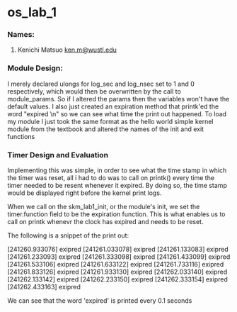 # os_lab_1

### Names:

1) Kenichi Matsuo ken.m@wustl.edu

### Module Design:

I merely declared ulongs for log_sec and log_nsec set to 1 and 0 respectively,
which would then be overwritten by the call to module_params. So if I altered the params
then the variables won't have the default values. I also just created
an expiration method that printk'ed the word "expired \n" so we can see
what time the print out happened.
To load my module I just took the same format as the hello world simple
kernel module from the textbook and altered the names of the init and exit
functions



### Timer Design and Evaluation

Implementing this was simple, in order to see what the time stamp in which the timer
was reset, all i had to do was to call on printk() every time the timer needed to be 
resent whenever it expired. By doing so, the time stamp would be displayed right before
the kernel print logs. 

When we call on the skm_lab1_init, or the module's init, we set the timer.function 
field to be the expiration function. This is what enables us to call on printk
whenevr the clock has expired and needs to be reset. 

The following is a snippet of the print out:

[241260.933076] exipred 
[241261.033078] exipred 
[241261.133083] exipred 
[241261.233093] exipred 
[241261.333098] exipred 
[241261.433099] exipred 
[241261.533106] exipred 
[241261.633122] exipred 
[241261.733116] exipred 
[241261.833126] exipred 
[241261.933130] exipred 
[241262.033140] exipred 
[241262.133142] exipred 
[241262.233150] exipred 
[241262.333154] exipred 
[241262.433163] exipred 

We can see that the word 'expired' is printed every 0.1 seconds





